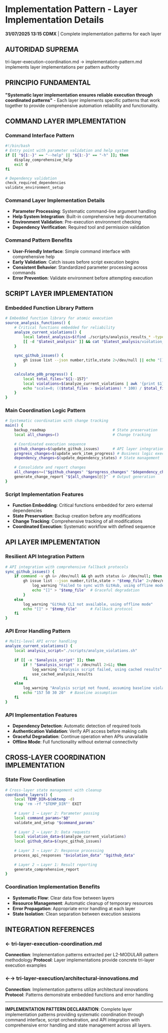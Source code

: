 # Implementation Pattern - Layer Implementation Details

**31/07/2025 13:15 CDMX** | Complete implementation patterns for each layer

## AUTORIDAD SUPREMA
tri-layer-execution-coordination.md → implementation-pattern.md implements layer implementations per pattern authority

## PRINCIPIO FUNDAMENTAL
**"Systematic layer implementation ensures reliable execution through coordinated patterns"** - Each layer implements specific patterns that work together to provide comprehensive automation reliability and functionality.

## COMMAND LAYER IMPLEMENTATION

### **Command Interface Pattern**
```bash
#!/bin/bash
# Entry point with parameter validation and help system
if [[ "${1:-}" == "--help" || "${1:-}" == "-h" ]]; then
    display_comprehensive_help
    exit 0
fi

# Dependency validation
check_required_dependencies
validate_environment_setup
```

### **Command Layer Implementation Details**
- **Parameter Processing**: Systematic command-line argument handling
- **Help System Integration**: Built-in comprehensive help documentation
- **Environment Validation**: Pre-execution environment checking
- **Dependency Verification**: Required tool and permission validation

### **Command Pattern Benefits**
- **User-Friendly Interface**: Simple command interface with comprehensive help
- **Early Validation**: Catch issues before script execution begins
- **Consistent Behavior**: Standardized parameter processing across commands
- **Error Prevention**: Validate environment before attempting execution

## SCRIPT LAYER IMPLEMENTATION

### **Embedded Function Library Pattern**
```bash
# Embedded function library for atomic execution
source_analysis_functions() {
    # Critical functions embedded for reliability
    analyze_current_violations() {
        local latest_analysis=$(find ./scripts/analysis_results_* -type d | sort -V | tail -n 1)
        [[ -d "$latest_analysis" ]] && cat "$latest_analysis/violation_summary.txt" || echo "0 0 0 0"
    }
    
    sync_github_issues() {
        gh issue list --json number,title,state 2>/dev/null || echo "[]"
    }
    
    calculate_p0b_progress() {
        local total_files="${1:-157}"
        local violations=$(analyze_current_violations | awk '{print $1}')
        echo "scale=0; (($total_files - $violations) * 100) / $total_files" | bc
    }
}
```

### **Main Coordination Logic Pattern**
```bash
# Systematic coordination with change tracking
main() {
    backup_roadmap                              # State preservation
    local all_changes=()                        # Change tracking
    
    # Coordinated execution sequence
    github_changes=$(update_github_issues)      # API layer integration
    progress_changes=$(update_work_item_progress) # Business logic execution
    dependency_changes=$(update_dependency_states) # State management
    
    # Consolidate and report changes
    all_changes+=("$github_changes" "$progress_changes" "$dependency_changes")
    generate_change_report "${all_changes[@]}"  # Output generation
}
```

### **Script Implementation Features**
- **Function Embedding**: Critical functions embedded for zero external dependencies
- **State Preservation**: Backup creation before any modifications
- **Change Tracking**: Comprehensive tracking of all modifications
- **Coordinated Execution**: Systematic workflow with defined sequence

## API LAYER IMPLEMENTATION

### **Resilient API Integration Pattern**
```bash
# API integration with comprehensive fallback protocols
sync_github_issues() {
    if command -v gh &> /dev/null && gh auth status &> /dev/null; then
        gh issue list --json number,title,state > "$temp_file" 2>/dev/null || {
            log_warning "Failed to sync with GitHub, using offline mode"
            echo "[]" > "$temp_file"  # Graceful degradation
        }
    else
        log_warning "GitHub CLI not available, using offline mode"
        echo "[]" > "$temp_file"      # Fallback protocol
    fi
}
```

### **API Error Handling Pattern**
```bash
# Multi-level API error handling
analyze_current_violations() {
    local analysis_script="./scripts/analyze_violations.sh"
    
    if [[ -x "$analysis_script" ]]; then
        if ! "$analysis_script" > /dev/null 2>&1; then
            log_warning "Analysis script failed, using cached results"
            use_cached_analysis_results
        fi
    else
        log_warning "Analysis script not found, assuming baseline violations"
        echo "157 50 30 20"  # Baseline assumption
    fi
}
```

### **API Implementation Features**
- **Dependency Detection**: Automatic detection of required tools
- **Authentication Validation**: Verify API access before making calls
- **Graceful Degradation**: Continue operation when APIs unavailable
- **Offline Mode**: Full functionality without external connectivity

## CROSS-LAYER COORDINATION IMPLEMENTATION

### **State Flow Coordination**
```bash
# Cross-layer state management with cleanup
coordinate_layers() {
    local TEMP_DIR=$(mktemp -d)
    trap 'rm -rf "$TEMP_DIR"' EXIT
    
    # Layer 1 → Layer 2: Parameter passing
    local command_params="$@"
    validate_and_setup "$command_params"
    
    # Layer 2 → Layer 3: Data requests
    local violation_data=$(analyze_current_violations)
    local github_data=$(sync_github_issues)
    
    # Layer 3 → Layer 2: Response processing
    process_api_responses "$violation_data" "$github_data"
    
    # Layer 2 → Layer 1: Result reporting
    generate_comprehensive_report
}
```

### **Coordination Implementation Benefits**
- **Systematic Flow**: Clear data flow between layers
- **Resource Management**: Automatic cleanup of temporary resources
- **Error Propagation**: Appropriate error handling at each layer
- **State Isolation**: Clean separation between execution sessions

## INTEGRATION REFERENCES

### ← tri-layer-execution-coordination.md
**Connection**: Implementation patterns extracted per L2-MODULAR pattern methodology
**Protocol**: Layer implementations provide concrete tri-layer execution examples

### ←→ tri-layer-execution/architectural-innovations.md
**Connection**: Implementation patterns utilize architectural innovations
**Protocol**: Patterns demonstrate embedded functions and error handling

---

**IMPLEMENTATION PATTERN DECLARATION**: Complete layer implementation patterns providing systematic coordination through command interface, script orchestration, and API integration with comprehensive error handling and state management across all layers.